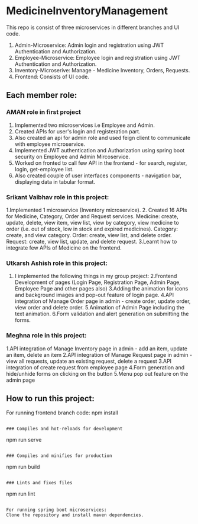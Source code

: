 # MedicineInventoryManagement
This repo is consist of three microservices in different branches and UI code.
1. Admin-Microservice: Admin login and registration using JWT Authentication and Authorization.
2. Employee-Microservice: Employee login and registration using JWT Authentication and Authorization.
3. Inventory-Microserive: Manage - Medicine Inventory, Orders, Requests.
4. Frontend: Consists of UI code.

## Each member role:
### AMAN role in first project
1. Implemented two microservices i.e Employee and Admin.
2. Created APIs for user's login and registeration part.
3. Also created an api for admin role and used feign client to communicate with employee microservice.
4. Implemented JWT authentication and Authorization using spring boot security on Employee and Admin Mircoservice.
5. Worked on fronted to call few API in the frontend - for search, register, login, get-employee list.
6. Also created couple of user interfaces components - navigation bar, displaying data in tabular format.

### Srikant Vaibhav role in this project:
1.Implemented 1 microservice (Inventory microservice).
2. Created 16 APIs for Medicine, Category, Order and Request services.
	  Medicine: create, update, delete, view item, view list, view by category, view medicine to order (i.e. out of stock, low in stock and expired medicines).
		Category: create, and view category.
		Order: create, view list, and delete order.
		Request: create, view list, update, and delete request.
3.Learnt how to integrate few APIs of Medicine on the frontend.

### Utkarsh Ashish role in this project:
1. I implemented the following things in my group project:
2.Frontend Development of pages (Login Page, Registration Page, Admin Page, Employee Page and other pages also)
3.Adding the animation for icons and background images and pop-out feature of login page.
4.API integration of Manage Order page in admin - create order, update order, view order and delete order.
5.Animation of Admin Page including the text animation.
6.Form validation and alert generation on submitting the forms. 

### Meghna role in this project:
1.API integration of Manage Inventory page in admin - add an item, update an item, delete an item
2.API integration of Manage Request page in admin - view all requests, update an existing request, delete a request
3.API integration of create request from employee page
4.Form generation and hide/unhide forms on clicking on the button
5.Menu pop out feature on the admin page


## How to run this project: 
For running frontend branch code: 
npm install
```

### Compiles and hot-reloads for development
```
npm run serve
```

### Compiles and minifies for production
```
npm run build
```

### Lints and fixes files
```
npm run lint
```

For running spring boot microservices:
Clone the repository and install maven dependencies.
